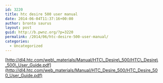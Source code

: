 ```yaml
---
id: 3220
title: htc desire 500 user manual
date: 2014-06-04T11:37:16+00:00
author: bronto saurus
layout: post
guid: http://b.pwnz.org/?p=3220
permalink: /2014/06/htc-desire-500-user-manual/
categories:
  - Uncategorized
---
```

[http://dl4.htc.com/web\_materials/Manual/HTC\_Desire\_500/HTC\_Desire\_500\_User_Guide.pdf](http://dl4.htc.com/web_materials/Manual/HTC_Desire_500/HTC_Desire_500_User_Guide.pdf)